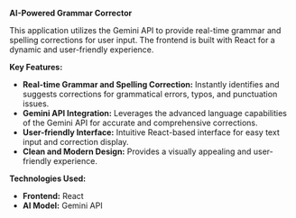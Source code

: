 
**AI-Powered Grammar Corrector**

This application utilizes the Gemini API to provide real-time grammar and spelling corrections for user input. The frontend is built with React for a dynamic and user-friendly experience.

**Key Features:**

* **Real-time Grammar and Spelling Correction:** Instantly identifies and suggests corrections for grammatical errors, typos, and punctuation issues.
* **Gemini API Integration:** Leverages the advanced language capabilities of the Gemini API for accurate and comprehensive corrections.
* **User-friendly Interface:** Intuitive React-based interface for easy text input and correction display.
* **Clean and Modern Design:** Provides a visually appealing and user-friendly experience.

**Technologies Used:**

* **Frontend:** React
* **AI Model:** Gemini API


